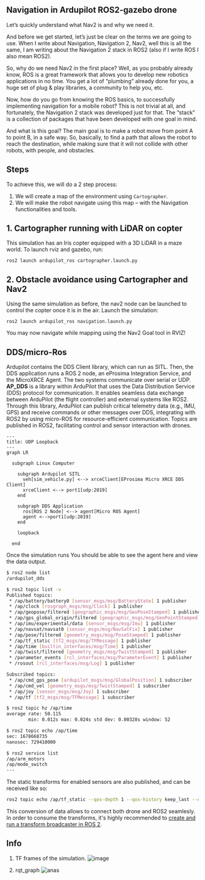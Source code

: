 ## Navigation in Ardupilot ROS2-gazebo drone

Let’s quickly understand what Nav2 is and why we need it. <br>

And before we get started, let’s just be clear on the terms we are going to use. When I write about Navigation, Navigation 2, Nav2, well this is all the same, I am writing about the Navigation 2 stack in ROS2 (also if I write ROS I also mean ROS2). <br>

So, why do we need Nav2 in the first place? Well, as you probably already know, ROS is a great framework that allows you to develop new robotics applications in no time. You get a lot of “plumbing” already done for you, a huge set of plug & play libraries, a community to help you, etc. <br>

Now, how do you go from knowing the ROS basics, to successfully implementing navigation for a mobile robot? This is not trivial at all, and fortunately, the Navigation 2 stack was developed just for that. The “stack” is a collection of packages that have been developed with one goal in mind. <br>

And what is this goal? The main goal is to make a robot move from point A to point B, in a safe way. So, basically, to find a path that allows the robot to reach the destination, while making sure that it will not collide with other robots, with people, and obstacles. <br>

## Steps
To achieve this, we will do a 2 step process:
1. We will create a map of the environment using `Cartographer`.
2. We will make the robot navigate using this map – with the Navigation functionalities and tools.

## 1. Cartographer running with LiDAR on copter
This simulation has an Iris copter equipped with a 3D LiDAR in a maze world. To launch rviz and gazebo, run:
```
ros2 launch ardupilot_ros cartographer.launch.py
```

## 2. Obstacle avoidance using Cartographer and Nav2
Using the same simulation as before, the nav2 node can be launched to control the copter once it is in the air.
Launch the simulation:
```
ros2 launch ardupilot_ros navigation.launch.py
```
You may now navigate while mapping using the Nav2 Goal tool in RVIZ!

## DDS/micro-Ros
Ardupilot contains the DDS Client library, which can run as SITL. Then, the DDS application runs a ROS 2 node, an eProsima Integration Service, and the MicroXRCE Agent. The two systems communicate over serial or UDP. <br>
**AP_DDS** is a library within ArduPilot that uses the Data Distribution Service (DDS) protocol for communication. It enables seamless data exchange between ArduPilot (the flight controller) and external systems like ROS2. Through this library, ArduPilot can publish critical telemetry data (e.g., IMU, GPS) and receive commands or other messages over DDS, integrating with ROS2 by using micro-ROS for resource-efficient communication. Topics are published in ROS2, facilitating control and sensor interaction with drones.
```mermaid
---
title: UDP Loopback
---
graph LR

  subgraph Linux Computer

    subgraph Ardupilot SITL
      veh[sim_vehicle.py] <--> xrceClient[EProsima Micro XRCE DDS Client]
      xrceClient <--> port1[udp:2019]
    end

    subgraph DDS Application
      ros[ROS 2 Node] <--> agent[Micro ROS Agent]
      agent <-->port1[udp:2019]
    end

    loopback

  end
```
Once the simulation runs You should be able to see the agent here and view the data output.

```bash
$ ros2 node list
/ardupilot_dds
```

```bash
$ ros2 topic list -v
Published topics:
 * /ap/battery/battery0 [sensor_msgs/msg/BatteryState] 1 publisher
 * /ap/clock [rosgraph_msgs/msg/Clock] 1 publisher
 * /ap/geopose/filtered [geographic_msgs/msg/GeoPoseStamped] 1 publisher
 * /ap/gps_global_origin/filtered [geographic_msgs/msg/GeoPointStamped] 1 publisher
 * /ap/imu/experimental/data [sensor_msgs/msg/Imu] 1 publisher
 * /ap/navsat/navsat0 [sensor_msgs/msg/NavSatFix] 1 publisher
 * /ap/pose/filtered [geometry_msgs/msg/PoseStamped] 1 publisher
 * /ap/tf_static [tf2_msgs/msg/TFMessage] 1 publisher
 * /ap/time [builtin_interfaces/msg/Time] 1 publisher
 * /ap/twist/filtered [geometry_msgs/msg/TwistStamped] 1 publisher
 * /parameter_events [rcl_interfaces/msg/ParameterEvent] 1 publisher
 * /rosout [rcl_interfaces/msg/Log] 1 publisher

Subscribed topics:
 * /ap/cmd_gps_pose [ardupilot_msgs/msg/GlobalPosition] 1 subscriber
 * /ap/cmd_vel [geometry_msgs/msg/TwistStamped] 1 subscriber
 * /ap/joy [sensor_msgs/msg/Joy] 1 subscriber
 * /ap/tf [tf2_msgs/msg/TFMessage] 1 subscriber
```

```bash
$ ros2 topic hz /ap/time
average rate: 50.115
        min: 0.012s max: 0.024s std dev: 0.00328s window: 52
```

```bash
$ ros2 topic echo /ap/time
sec: 1678668735
nanosec: 729410000
```

```bash
$ ros2 service list
/ap/arm_motors
/ap/mode_switch
---
```

The static transforms for enabled sensors are also published, and can be received like so:

```bash
ros2 topic echo /ap/tf_static --qos-depth 1 --qos-history keep_last --qos-reliability reliable --qos-durability transient_local --once
```
This conversion  of data allows to connect both drone and ROS2 seamlesly.
In order to consume the transforms, it's highly recommended to [create and run a transform broadcaster in ROS 2](https://docs.ros.org/en/humble/Concepts/About-Tf2.html#tutorials).


## Info
1. TF frames of the simulation.
![image](https://github.com/user-attachments/assets/d0768435-7fd6-4ac3-8513-62273b8e2ce7)

2. rqt_graph
![anas](https://github.com/user-attachments/assets/4501180e-c8b8-4015-9d1d-d27d49410e6e)


